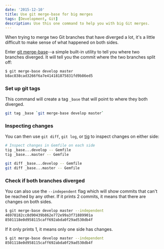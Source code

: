```yaml
---
date: '2015-12-10'
title: Use git merge-base for big merges
tags: [Development, Git]
description: Use this one command to help you with big Git merges.
---
```


When trying to merge two Git branches that have diverged a lot, it's a little difficult to make sense of what happened on both sides.

Enter [git merge-base]--a simple built-in utility to tell you where two branches diverged. It will tell you the commit where the two branches split off:

```bash
$ git merge-base develop master
b8ac838cad3266f6a7e414181875831fd9b86ed5
```

<!-- {.-terminal} -->

### Set up git tags

This command will create a tag `_base` that will point to where they both diverged.

```bash
git tag _base `git merge-base develop master`
```

<!-- {.-terminal} -->

### Inspecting changes

You can then use `git diff`, `git log`, or [tig] to inspect changes on either side:

```bash
# Inspect changes in Gemfile on each side
tig _base...develop -- Gemfile
tig _base...master -- Gemfile

git diff _base...develop -- Gemfile
git diff _base...master -- Gemfile
```

<!-- {.-terminal} -->

### Check if both branches diverged

You can also use the `--independent` flag which will show commits that can't be reached by any other. If it prints 2 commits, it means that there are changes on both sides.

```bash
$ git merge-base develop master --independent
46978182cc8d90439b862e772e99a3f71889901a
8501118e0d958115caff692abda0f29ad530db4f
```

<!-- {.-terminal} -->

If it only prints 1, it means only one side has changes.

```bash
$ git merge-base develop master --independent
8501118e0d958115caff692abda0f29ad530db4f
```

<!-- {.-terminal} -->

[git merge-base]: http://git-scm.com/docs/git-merge-base
[tig]: https://jonas.nitro.dk/tig
